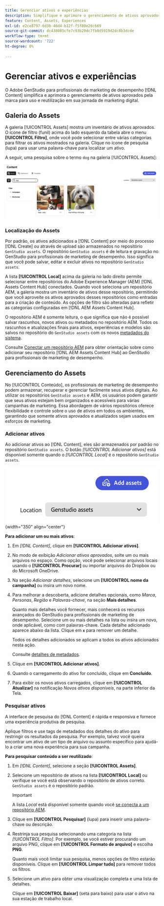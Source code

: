 ```yaml
---
title: Gerenciar ativos e experiências
description: Simplifique e aprimore o gerenciamento de ativos aprovados pela marca para uso e reutilização em sua jornada de marketing digital.
feature: Content, Assets, Experiences
exl-id: e2ce8797-6d3b-46d4-b12f-f5f80e26c669
source-git-commit: dc438085cfe7c93b20dc7fb0d5919d2dc8b3dcde
workflow-type: tm+mt
source-wordcount: '722'
ht-degree: 0%

---
```


# Gerenciar ativos e experiências

O Adobe GenStudio para profissionais de marketing de desempenho [!DNL Content] simplifica e aprimora o gerenciamento de ativos aprovados pela marca para uso e reutilização em sua jornada de marketing digital.

## Galeria do Assets

A galeria [!UICONTROL Assets] mostra um inventário de ativos aprovados. O ícone de filtro (funil) acima do lado esquerdo da tabela abre o menu **[!UICONTROL Filtro]**, onde você pode selecionar entre várias categorias para filtrar os ativos mostrados na galeria. Clique no ícone de pesquisa (lupa) para usar uma palavra-chave para localizar um ativo.

A seguir, uma pesquisa sobre o termo `dog` na galeria [!UICONTROL Assets]:

![exibição do Assets com pesquisa no cachorro](../../assets/content-assets.png)

### Localização do Assets

Por padrão, os ativos adicionados a [!DNL Content] por meio do processo [!DNL Create] ou através de upload são armazenados no repositório `GenStudio assets`. O repositório `GenStudio assets` é de leitura e gravação no GenStudio para profissionais de marketing de desempenho. Isso significa que você pode salvar, editar e excluir ativos no repositório `GenStudio assets`.

A lista **[!UICONTROL Local]** acima da galeria no lado direito permite selecionar entre repositórios do Adobe Experience Manager (AEM) [!DNL Assets Content Hub] conectados. Quando você seleciona um repositório AEM, a galeria mostra um inventário de ativos desse repositório, permitindo que você aproveite os ativos aprovados desses repositórios como entradas para a criação de conteúdo. As opções de filtro são alteradas para refletir as categorias configuradas em [!DNL AEM Assets Content Hub].

O repositório AEM é somente leitura, o que significa que não é possível salvar rascunhos, novos ativos ou metadados no repositório AEM. Todos os rascunhos e atualizações finais para ativos, experiências e modelos são salvos no repositório do `GenStudio assets` com os novos [metadados do sistema](asset-details.md#system-metadata).

Consulte [Conectar um repositório AEM](connect-aem-repo.md) para obter orientação sobre como adicionar seu repositório [!DNL AEM Assets Content Hub] ao GenStudio para profissionais de marketing de desempenho.

## Gerenciamento do Assets

No [!UICONTROL Conteúdo], os profissionais de marketing de desempenho podem armazenar, recuperar e gerenciar facilmente seus ativos digitais. Ao utilizar os repositórios `GenStudio assets` e AEM, os usuários podem garantir que seus ativos estejam bem organizados e acessíveis para várias campanhas de marketing. Essa abordagem de vários repositórios oferece flexibilidade e controle sobre o uso de ativos em todos os ambientes, garantindo que somente ativos aprovados e atualizados sejam usados em esforços de marketing.

### Adicionar ativos

Ao adicionar ativos ao [!DNL Content], eles são armazenados por padrão no repositório `GenStudio assets`. O botão _[!UICONTROL Adicionar ativos]_ está disponível somente quando o _[!UICONTROL Local]_ é o repositório `GenStudio assets`.

![Campo de localização](../../assets/content-location.png){width="350" align="center"}

**Para adicionar um ou mais ativos**:

1. Em _[!DNL Content]_, clique em **[!UICONTROL Adicionar ativos]**.

1. No modo de exibição _Adicionar ativos aprovados_, solte um ou mais arquivos no espaço. Como opção, você pode selecionar arquivos locais usando o **[!UICONTROL Procurar]** ou importar arquivos do Dropbox ou do Microsoft OneDrive.

1. Na seção _Adicionar detalhes_, selecione um **[!UICONTROL nome da campanha]** ou insira um novo nome.

1. Para melhorar a descoberta, adicione detalhes opcionais, como _Marca_, _Personas_, _Região_ e _Palavras-chave_, na seção **Mais detalhes**.

   Quanto mais detalhes você fornecer, mais conhecerá os recursos avançados do GenStudio para profissionais de marketing de desempenho. Selecione um ou mais detalhes na lista ou insira um novo, onde aplicável, como com palavras-chave. Cada detalhe adicionado aparece abaixo da lista. Clique em **`x`** para remover um detalhe.

   Todos os detalhes adicionados se aplicam a todos os ativos adicionados nesta ação.

   Consulte [detalhes de metadados](/help/user-guide/content/asset-details.md#system-metadata).

1. Clique em **[!UICONTROL Adicionar ativos]**.
1. Quando o carregamento do ativo for concluído, clique em **Concluído**.
1. Para exibir os novos ativos carregados, clique em **[!UICONTROL Atualizar]** na notificação _Novos ativos disponíveis_, na parte inferior da Tela.

<!-- 
In the future, need guidance on template upload errors. For now, the UI just says error.
-->

### Pesquisar ativos

A interface de pesquisa do [!DNL Content] é rápida e responsiva e fornece uma experiência produtiva de pesquisa.

Aplique filtros e use tags de metadados dos detalhes do ativo para restringir os resultados da pesquisa. Por exemplo, talvez você queira encontrar um ativo de um tipo de arquivo ou assunto específico para ajudá-lo a criar uma nova experiência para sua campanha.

**Para pesquisar conteúdo a ser reutilizado**:

1. Em _[!DNL Content]_, selecione a seção **[!UICONTROL Assets]**.

1. Selecione um repositório de ativos na lista **[!UICONTROL Local]** ou verifique se você está observando o repositório de ativos correto. `GenStudio assets` é o repositório padrão.

   >[!IMPORTANT]
   >
   >A lista _Local_ está disponível somente quando você [se conecta a um repositório AEM](connect-aem-repo.md).

1. Clique em **[!UICONTROL Pesquisar]** (lupa) para inserir uma palavra-chave ou descrição.

1. Restrinja sua pesquisa selecionando uma categoria na lista _[!UICONTROL Filtro]_. Por exemplo, se você estiver procurando um arquivo PNG, clique em **[!UICONTROL Formato de arquivo]** e escolha **PNG**.

   Quanto mais você limitar sua pesquisa, menos opções de filtro estarão disponíveis. Clique em **[!UICONTROL Limpar tudo]** para remover todos os filtros.

1. Selecione um ativo para obter uma visualização completa e uma lista de detalhes.

   Clique em **[!UICONTROL Baixar]** (seta para baixo) para usar o ativo na sua estação de trabalho local.
